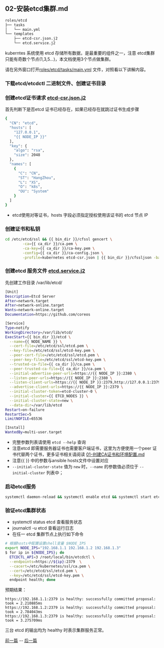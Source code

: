## 02-安装etcd集群.md

``` bash
roles/etcd
├── tasks
│   └── main.yml
└── templates
    ├── etcd-csr.json.j2
    └── etcd.service.j2
```
kuberntes 系统使用 etcd 存储所有数据，是最重要的组件之一，注意 etcd集群只能有奇数个节点(1,3,5...)，本文档使用3个节点做集群。

请在另外窗口打开[roles/etcd/tasks/main.yml](../roles/etcd/tasks/main.yml) 文件，对照看以下讲解内容。

### 下载etcd/etcdctl 二进制文件、创建证书目录

### 创建etcd证书请求 [etcd-csr.json.j2](../roles/etcd/templates/etcd-csr.json.j2)

首先判断下是否etcd 证书已经存在，如果已经存在就跳过证书生成步骤

``` bash
{
  "CN": "etcd",
  "hosts": [
    "127.0.0.1",
    "{{ NODE_IP }}"
  ],
  "key": {
    "algo": "rsa",
    "size": 2048
  },
  "names": [
    {
      "C": "CN",
      "ST": "HangZhou",
      "L": "XS",
      "O": "k8s",
      "OU": "System"
    }
  ]
}
```
+ etcd使用对等证书，hosts 字段必须指定授权使用该证书的 etcd 节点 IP

### 创建证书和私钥

``` bash
cd /etc/etcd/ssl && {{ bin_dir }}/cfssl gencert \
        -ca={{ ca_dir }}/ca.pem \
        -ca-key={{ ca_dir }}/ca-key.pem \
        -config={{ ca_dir }}/ca-config.json \
        -profile=kubernetes etcd-csr.json | {{ bin_dir }}/cfssljson -bare etcd
```

###  创建etcd 服务文件 [etcd.service.j2](../roles/etcd/templates/etcd.service.j2)

先创建工作目录 /var/lib/etcd/

``` bash
[Unit]
Description=Etcd Server
After=network.target
After=network-online.target
Wants=network-online.target
Documentation=https://github.com/coreos

[Service]
Type=notify
WorkingDirectory=/var/lib/etcd/
ExecStart={{ bin_dir }}/etcd \
  --name={{ NODE_NAME }} \
  --cert-file=/etc/etcd/ssl/etcd.pem \
  --key-file=/etc/etcd/ssl/etcd-key.pem \
  --peer-cert-file=/etc/etcd/ssl/etcd.pem \
  --peer-key-file=/etc/etcd/ssl/etcd-key.pem \
  --trusted-ca-file={{ ca_dir }}/ca.pem \
  --peer-trusted-ca-file={{ ca_dir }}/ca.pem \
  --initial-advertise-peer-urls=https://{{ NODE_IP }}:2380 \
  --listen-peer-urls=https://{{ NODE_IP }}:2380 \
  --listen-client-urls=https://{{ NODE_IP }}:2379,http://127.0.0.1:2379 \
  --advertise-client-urls=https://{{ NODE_IP }}:2379 \
  --initial-cluster-token=etcd-cluster-0 \
  --initial-cluster={{ ETCD_NODES }} \
  --initial-cluster-state=new \
  --data-dir=/var/lib/etcd
Restart=on-failure
RestartSec=5
LimitNOFILE=65536

[Install]
WantedBy=multi-user.target
```
+ 完整参数列表请使用 `etcd --help` 查询
+ 注意etcd 即需要服务器证书也需要客户端证书，这里为方便使用一个peer 证书代替两个证书，更多证书相关请阅读 [01-创建CA证书和环境配置.md](01-创建CA证书和环境配置.md)
+ 注意{{ }} 中的参数与ansible hosts文件中设置对应
+ `--initial-cluster-state` 值为 `new` 时，`--name` 的参数值必须位于 `--initial-cluster` 列表中；

### 启动etcd服务

``` bash
systemctl daemon-reload && systemctl enable etcd && systemctl start etcd
```

### 验证etcd集群状态

+ systemctl status etcd 查看服务状态
+ journalctl -u etcd 查看运行日志
+ 在任一 etcd 集群节点上执行如下命令

``` bash
# 根据hosts中配置设置shell变量 $NODE_IPS
export NODE_IPS="192.168.1.1 192.168.1.2 192.168.1.3"
$ for ip in ${NODE_IPS}; do
  ETCDCTL_API=3 /root/local/bin/etcdctl \
  --endpoints=https://${ip}:2379  \
  --cacert=/etc/kubernetes/ssl/ca.pem \
  --cert=/etc/etcd/ssl/etcd.pem \
  --key=/etc/etcd/ssl/etcd-key.pem \
  endpoint health; done
```
预期结果：

``` text
https://192.168.1.1:2379 is healthy: successfully committed proposal: took = 2.210885ms
https://192.168.1.2:2379 is healthy: successfully committed proposal: took = 2.784043ms
https://192.168.1.3:2379 is healthy: successfully committed proposal: took = 3.275709ms
```
三台 etcd 的输出均为 healthy 时表示集群服务正常。


[前一篇](01-创建CA证书和环境配置.md) -- [后一篇](04-安装docker服务.md)

